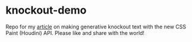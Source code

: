 # knockout-demo
Repo for my [article](https://dev.to/jamessouth/generating-knockout-text-with-the-css-paint-houdini-api-2lac) on making generative knockout text with the new CSS Paint (Houdini) API.  Please like and share with the world!
